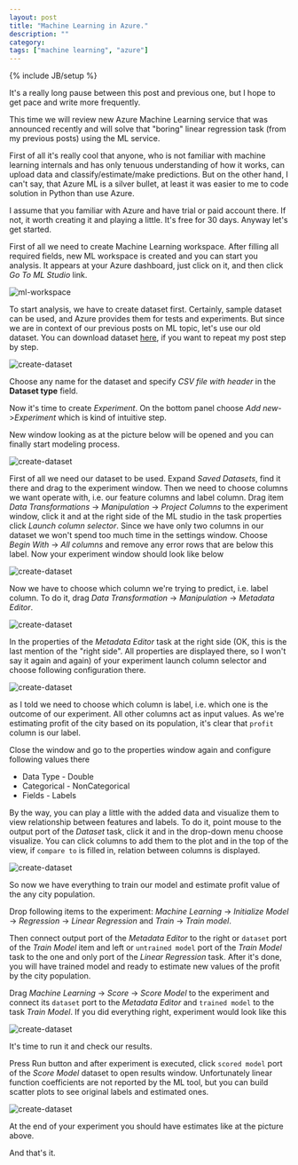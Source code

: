 ```yaml
---
layout: post
title: "Machine Learning in Azure."
description: ""
category: 
tags: ["machine learning", "azure"]
---
```

{% include JB/setup %}

It's a really long pause between this post and previous one, but I hope to get pace and write more frequently.

This time we will review new Azure Machine Learning service that was announced recently and will solve that "boring"
linear regression task (from my previous posts) using the ML service.

<!-- more -->

First of all it's really cool that anyone, who is not familiar with machine learning internals and has only tenuous understanding of 
how it works, can upload data and classify/estimate/make predictions. But on the other hand, I can't say, that Azure ML is a silver bullet,
at least it was easier to me to code solution in Python than use Azure.

I assume that you familiar with Azure and have trial or paid account there. If not, it worth creating it and playing a little. It's free
for 30 days. Anyway let's get started.

First of all we need to create Machine Learning workspace. After filling all required fields, new ML workspace is created and you can 
start you analysis. It appears at your Azure dashboard, just click on it, and then click *Go To ML Studio* link.

![ml-workspace](/assets/images/azure_ml/ml_workspace.png)

To start analysis, we have to create dataset first. Certainly, sample dataset can be used, and Azure provides them for tests and experiments.
But since we are in context of our previous posts on ML topic, let's use our old dataset. You can download dataset [here](/assets/files/ex1data1.txt),
if you want to repeat my post step by step.

![create-dataset](/assets/images/azure_ml/create_dataset.png)

Choose any name for the dataset and specify *CSV file with header* in the **Dataset type** field.

Now it's time to create _Experiment_. On the bottom panel choose _Add new_->_Experiment_ which is kind of intuitive step.

New window looking as at the picture below will be opened and you can finally start modeling process.

![create-dataset](/assets/images/azure_ml/new_experiment.png)

First of all we need our dataset to be used. Expand _Saved Datasets_, find it there and drag to the experiment window. Then we need to choose columns
we want operate with, i.e. our feature columns and label column. Drag item _Data Transformations_ -> _Manipulation_ -> _Project Columns_ to the experiment window, click it
and at the right side of the ML studio in the task properties click _Launch column selector_. Since we have only two columns in our dataset we won't spend
too much time in the settings window. Choose _Begin With_ -> _All columns_ and remove any error rows that are below this label. Now your experiment window should 
look like below

![create-dataset](/assets/images/azure_ml/experiment_proj_col.png)

Now we have to choose which column we're trying to predict, i.e. label column. To do it, drag _Data Transformation_ -> _Manipulation_ -> _Metadata Editor_. 

![create-dataset](/assets/images/azure_ml/metadata.png)

In the properties of the _Metadata Editor_ task at the right side (OK, this is the last mention of the "right side". All properties are displayed there, so 
I won't say it again and again) of your experiment launch column selector and choose following configuration there.

![create-dataset](/assets/images/azure_ml/metadata_columns.png)

as I told we need to choose which column is label, i.e. which one is the outcome of our experiment. All other columns act as input values. 
As we're estimating profit of the city based on its population, it's clear that `profit` column is our label.

Close the window and go to the properties window again and configure following values there

* Data Type - Double
* Categorical - NonCategorical
* Fields - Labels

By the way, you can play a little with the added data and visualize them to view relationship between features and labels. 
To do it, point mouse to the output port of the _Dataset_ task, click it and in the drop-down menu choose visualize.
You can click columns to add them to the plot and in the top of the view, if `compare to` is filled in, relation between columns
is displayed.

![create-dataset](/assets/images/azure_ml/visualize.png)

So now we have everything to train our model and estimate profit value of the any city population.

Drop following items to the experiment: _Machine Learning_ -> _Initialize Model_ -> _Regression_ -> _Linear Regression_ and
_Train_ -> _Train model_.

Then connect output port of the _Metadata Editor_ to the right or `dataset` port of the _Train Model_ item and left or
`untrained model` port of the _Train Model_ task to the one and only port of the  _Linear Regression_ task. After it's done,
you will have trained model and ready to estimate new values of the profit by the city population.

Drag _Machine Learning_ -> _Score_ -> _Score Model_ to the experiment and connect its `dataset` port to the _Metadata Editor_
and `trained model` to the task _Train Model_. If you did everything right, experiment would look like this

![create-dataset](/assets/images/azure_ml/final_experiment.png)

It's time to run it and check our results.

Press Run button and after experiment is executed, click `scored model` port of the _Score Model_ dataset to open results 
window. Unfortunately linear function coefficients are not reported by the ML tool, but you can build scatter plots to see
original labels and estimated ones.

![create-dataset](/assets/images/azure_ml/original_estimated.png)

At the end of your experiment you should have estimates like at the picture above.

And that's it.
